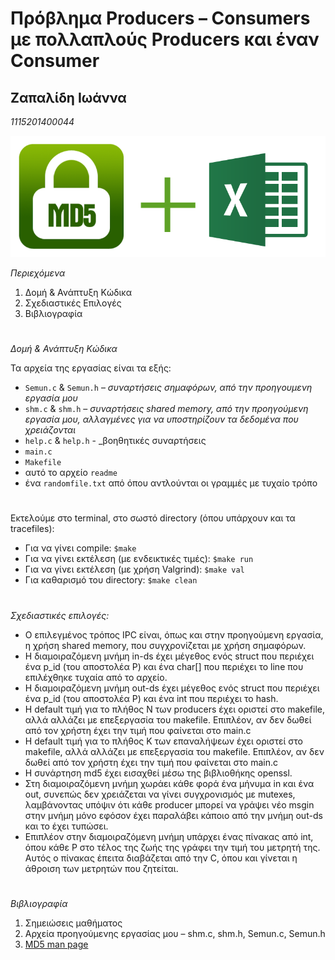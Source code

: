 # Πρόβλημα Producers – Consumers με πολλαπλούς Producers και έναν Consumer

<h2> Ζαπαλίδη Ιωάννα <br></h2>

_1115201400044_ 

<p align="center">
  <img src="./img/md5.jpg">
</p>

_Περιεχόμενα_

1. Δομή &amp; Ανάπτυξη Κώδικα
2. Σχεδιαστικές Επιλογές
3. Βιβλιογραφία
#

_Δομή &amp; Ανάπτυξη Κώδικα_

Τα αρχεία της εργασίας είναι τα εξής:

- `Semun.c` &amp; `Semun.h` – _συναρτήσεις σημαφόρων, από την προηγουμενη εργασία μου_
- `shm.c` &amp; `shm.h` – _συναρτήσεις shared memory, από την προηγούμενη εργασία μου, αλλαγμένες για να υποστηρίζουν τα δεδομένα που χρειάζονται_
- `help.c` &amp; `help.h` - _βοηθητικές συναρτήσεις
- `main.c`
- `Makefile`
- αυτό το αρχείο `readme`
- ένα `randomfile.txt` από όπου αντλούνται οι γραμμές με τυχαίο τρόπο
#
Εκτελούμε στο terminal, στο σωστό directory (όπου υπάρχουν και τα tracefiles):

- Για να γίνει compile: `$make`
- Για να γίνει εκτέλεση (με ενδεικτικές τιμές): `$make run`
- Για να γίνει εκτέλεση (με χρήση Valgrind): `$make val`
- Για καθαρισμό του directory: `$make clean`
#
_Σχεδιαστικές επιλογές:_

- Ο επιλεγμένος τρόπος IPC είναι, όπως και στην προηγούμενη εργασία, η χρήση shared memory, που συγχρονίζεται με χρήση σημαφόρων.
- Η διαμοιραζόμενη μνήμη in-ds έχει μέγεθος ενός struct που περιέχει ένα p\_id (του αποστολέα Ρ) και ένα char[] που περιέχει το line που επιλέχθηκε τυχαία από το αρχείο.
- Η διαμοιραζόμενη μνήμη out-ds έχει μέγεθος ενός struct που περιέχει ένα p\_id (του αποστολέα Ρ) και ένα int που περιέχει το hash.
- Η default τιμή για το πλήθος Ν των producers έχει οριστεί στο makefile, αλλά αλλάζει με επεξεργασία του makefile. Επιπλέον, αν δεν δωθεί από τον χρήστη έχει την τιμή που φαίνεται στο main.c
- Η  default τιμή για το πλήθος Κ των επαναλήψεων έχει οριστεί στο makefile, αλλά αλλάζει με επεξεργασία του makefile. Επιπλέον, αν δεν δωθεί από τον χρήστη έχει την τιμή που φαίνεται στο main.c
- Η συνάρτηση md5 έχει εισαχθεί μέσω της βιβλιοθήκης openssl.
- Στη διαμοιραζόμενη μνήμη χωράει κάθε φορά ένα μήνυμα in και ένα out, συνεπώς δεν χρειάζεται να γίνει συγχρονισμός με mutexes, λαμβάνοντας υπόψιν ότι κάθε producer μπορεί να γράψει νέο msgin στην μνήμη μόνο εφόσον έχει παραλάβει κάποιο από την μνήμη out-ds και το έχει τυπώσει.
- Επιπλέον στην διαμοιραζόμενη μνήμη υπάρχει ένας πίνακας από int, όπου κάθε Ρ στο τέλος της ζωής της γράφει την τιμή του μετρητή της. Αυτός ο πίνακας έπειτα διαβάζεται από την C, όπου και γίνεται η άθροιση των μετρητών που ζητείται.

#
_Βιβλιογραφία_

1. Σημειώσεις μαθήματος
2. Aρχεία προηγούμενης εργασίας μου – shm.c, shm.h, Semun.c, Semun.h
3. [MD5 man page](https://www.openssl.org/docs/man1.1.0/man3/MD5_Init.html)
